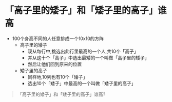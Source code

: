 # 「高子里的矮子」和「矮子里的高子」谁高

- 100个身高不同的人任意排成一个10x10的方阵
  - 高子里的矮子
    - 现从每行中,挑选出此行里最高的一个人,共10个「高子」
    - 并从这十个「高子」中选出最矮的一个叫做「高子里的矮子」
    - 然后让他们回到原来的位置
  - 矮子里的高子
    - 同样地,10列也有10个「矮子」
    - 选出10个「矮子」中最高的一个叫做「矮子里的高子」

> 「高子里的矮子」和「矮子里的高子」谁高?
